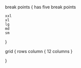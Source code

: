 break points
{
    has five break points

    xxl
    xl
    lg
    md
    sm

}

grid
{
    rows
    column
    {
        12 columns
    }

}